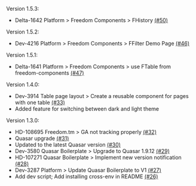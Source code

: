 Version 1.5.3:
 - Delta-1642 Platform > Freedom Components > FHistory [(#50)](https://github.com/anyTV/quasar-boilerplate/pull/50)

Version 1.5.2:
 - Dev-4216 Platform > Freedom Components > FFilter Demo Page [(#46)](https://github.com/anyTV/quasar-boilerplate/pull/46)

Version 1.5.1:
 - Delta-1641 Platform > Freedom Components > use FTable from freedom-components [(#47)](https://github.com/anyTV/quasar-boilerplate/pull/47)

Version 1.4.0:
 - Dev-3914 Table page layout > Create a reusable component for pages with one table [(#33)](https://github.com/anyTV/quasar-boilerplate/pull/33)
 - Added feature for switching between dark and light theme

Version 1.3.0:
 - HD-108695 Freedom.tm > GA not tracking properly [(#32)](https://github.com/anyTV/quasar-boilerplate/pull/32)
 - Quasar upgrade [(#31)](https://github.com/anyTV/quasar-boilerplate/pull/31)
 - Updated to the latest Quasar version [(#30)](https://github.com/anyTV/quasar-boilerplate/pull/30)
 - Dev-3580 Quasar Boilerplate > Upgrade to Quasar 1.9.12 [(#29)](https://github.com/anyTV/quasar-boilerplate/pull/29)
 - HD-107271 Quasar Boilerplate > Implement new version notification [(#28)](https://github.com/anyTV/quasar-boilerplate/pull/28)
 - Dev-3287 Platform > Update Quasar Boilerplate to V1 [(#27)](https://github.com/anyTV/quasar-boilerplate/pull/27)
 - Add dev script; Add installing cross-env in README [(#26)](https://github.com/anyTV/quasar-boilerplate/pull/26)
 